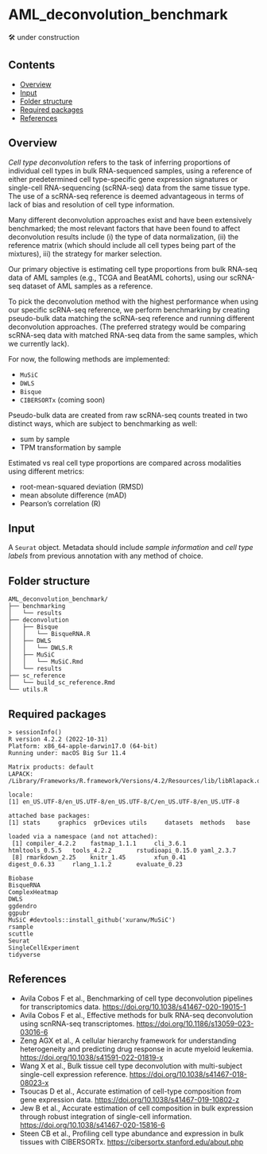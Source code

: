 # AML_deconvolution_benchmark
🛠️ under construction

## Contents
- [Overview](#Overview)
- [Input](#Input)
- [Folder structure](#Folder-structure)
- [Required packages](#Required-packages)
- [References](#References)

## Overview
*Cell type deconvolution* refers to the task of inferring proportions of individual cell types in bulk RNA-sequenced samples, using a reference of either predetermined cell type-specific gene expression signatures or single-cell RNA-sequencing (scRNA-seq) data from the same tissue type. The use of a scRNA-seq reference is deemed advantageous in terms of lack of bias and resolution of cell type information.

Many different deconvolution approaches exist and have been extensively benchmarked; the most relevant factors that have been found to affect deconvolution results include (i) the type of data normalization, (ii) the reference matrix (which should include all cell types being part of the mixtures), iii) the strategy for marker selection.

Our primary objective is estimating cell type proportions from bulk RNA-seq data of AML samples (e.g., TCGA and BeatAML cohorts), using our scRNA-seq dataset of AML samples as a reference.

To pick the deconvolution method with the highest performance when using our specific scRNA-seq reference, we perform benchmarking by creating pseudo-bulk data matching the scRNA-seq reference and running different deconvolution approaches. (The preferred strategy would be comparing scRNA-seq data with matched RNA-seq data from the same samples, which we currently lack).

For now, the following methods are implemented:
- ```MuSiC```
- ```DWLS```
- ```Bisque``` 
- ```CIBERSORTx``` (coming soon)

Pseudo-bulk data are created from raw scRNA-seq counts treated in two distinct ways, which are subject to benchmarking as well: 
- sum by sample
- TPM transformation by sample

Estimated vs real cell type proportions are compared across modalities using different metrics:
- root-mean-squared deviation (RMSD)
- mean absolute difference (mAD)
- Pearson’s correlation (R)

## Input
A ```Seurat``` object. Metadata should include *sample information* and *cell type labels* from previous annotation with any method of choice.

## Folder structure
```
AML_deconvolution_benchmark/
├── benchmarking
│   └── results
├── deconvolution
│   ├── Bisque
│   │   └── BisqueRNA.R
│   ├── DWLS
│   │   └── DWLS.R
│   ├── MuSiC
│   │   └── MuSiC.Rmd
│   └── results
├── sc_reference
│   └── build_sc_reference.Rmd
└── utils.R
```
## Required packages 
```
> sessionInfo()
R version 4.2.2 (2022-10-31)
Platform: x86_64-apple-darwin17.0 (64-bit)
Running under: macOS Big Sur 11.4

Matrix products: default
LAPACK: /Library/Frameworks/R.framework/Versions/4.2/Resources/lib/libRlapack.dylib

locale:
[1] en_US.UTF-8/en_US.UTF-8/en_US.UTF-8/C/en_US.UTF-8/en_US.UTF-8

attached base packages:
[1] stats     graphics  grDevices utils     datasets  methods   base     

loaded via a namespace (and not attached):
 [1] compiler_4.2.2    fastmap_1.1.1     cli_3.6.1         htmltools_0.5.5   tools_4.2.2       rstudioapi_0.15.0 yaml_2.3.7       
 [8] rmarkdown_2.25    knitr_1.45        xfun_0.41         digest_0.6.33     rlang_1.1.2       evaluate_0.23 
```

```
Biobase
BisqueRNA
ComplexHeatmap
DWLS
ggdendro
ggpubr
MuSiC #devtools::install_github('xuranw/MuSiC') 
rsample
scuttle
Seurat
SingleCellExperiment
tidyverse
```

## References 
- Avila Cobos F et al., Benchmarking of cell type deconvolution pipelines for transcriptomics data. <https://doi.org/10.1038/s41467-020-19015-1>
- Avila Cobos F et al., Effective methods for bulk RNA-seq deconvolution using scnRNA-seq transcriptomes. <https://doi.org/10.1186/s13059-023-03016-6>
- Zeng AGX et al., A cellular hierarchy framework for understanding heterogeneity and predicting drug response in acute myeloid leukemia. https://doi.org/10.1038/s41591-022-01819-x
- Wang X et al., Bulk tissue cell type deconvolution with multi-subject single-cell expression reference. <https://doi.org/10.1038/s41467-018-08023-x>
- Tsoucas D et al., Accurate estimation of cell-type composition from gene expression data. https://doi.org/10.1038/s41467-019-10802-z
- Jew B et al., Accurate estimation of cell composition in bulk expression through robust integration of single-cell information. https://doi.org/10.1038/s41467-020-15816-6
- Steen CB et al., Profiling cell type abundance and expression in bulk tissues with CIBERSORTx. https://cibersortx.stanford.edu/about.php

